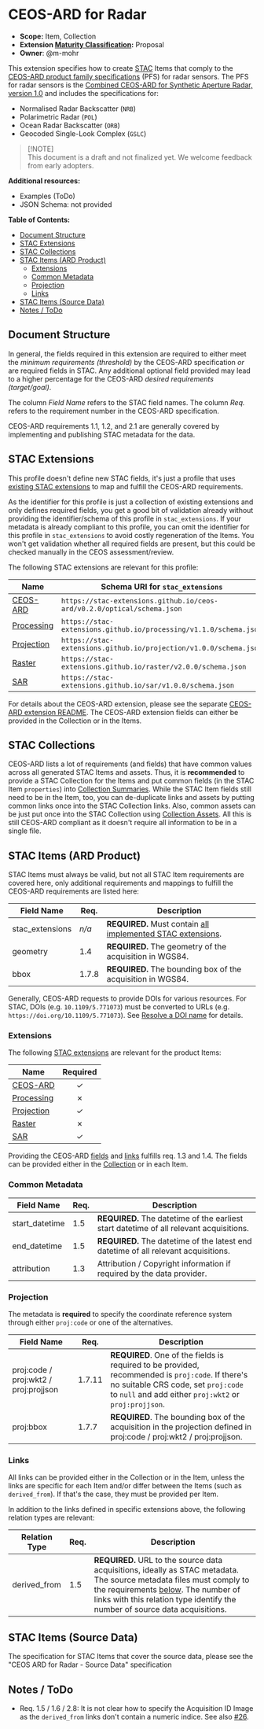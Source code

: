 # CEOS-ARD for Radar <!-- omit in toc -->

- **Scope:** Item, Collection
- **Extension [Maturity Classification]:** Proposal
- **Owner**: @m-mohr

This extension specifies how to create [STAC] Items that
comply to the [CEOS-ARD product family specifications] (PFS) for radar sensors.
The PFS for radar sensors is the [Combined CEOS-ARD for Synthetic Aperture Radar, version 1.0]
and includes the specifications for:

- Normalised Radar Backscatter (`NRB`)
- Polarimetric Radar (`POL`)
- Ocean Radar Backscatter (`ORB`)
- Geocoded Single-Look Complex (`GSLC`)

> \[!NOTE]  
> This document is a draft and not finalized yet.
> We welcome feedback from early adopters.

**Additional resources:**

- Examples (ToDo)
- JSON Schema: not provided

**Table of Contents:**

- [Document Structure](#document-structure)
- [STAC Extensions](#stac-extensions)
- [STAC Collections](#stac-collections)
- [STAC Items (ARD Product)](#stac-items-ard-product)
  - [Extensions](#extensions)
  - [Common Metadata](#common-metadata)
  - [Projection](#projection)
  - [Links](#links)
- [STAC Items (Source Data)](#stac-items-source-data)
- [Notes / ToDo](#notes--todo)

## Document Structure

In general, the fields required in this extension are required to either meet
the *minimum requirements (threshold)* by the CEOS-ARD specification *or* are required fields in STAC.
Any additional optional field provided may lead to a higher percentage for the CEOS-ARD *desired requirements (target/goal)*.

The column *Field Name* refers to the STAC field names. The column *Req.* refers to the requirement number in the CEOS-ARD specification.

CEOS-ARD requirements 1.1, 1.2, and 2.1 are generally covered by implementing and publishing STAC metadata for the data.

## STAC Extensions

This profile doesn't define new STAC fields, it's just a profile that uses
[existing STAC extensions](#stac-extensions) to map and fulfill the CEOS-ARD requirements.

As the identifier for this profile is just a collection of existing extensions and only defines required fields,
you get a good bit of validation already without providing the identifier/schema of this profile in `stac_extensions`.
If your metadata is already compliant to this profile, you can omit the identifier for this profile in
`stac_extensions` to avoid costly regeneration of the Items. You won't get validation whether all required
fields are present, but this could be checked manually in the CEOS assessment/review.

The following STAC extensions are relevant for this profile:

| Name         | Schema URI for `stac_extensions`                             |
| ------------ | ------------------------------------------------------------ |
| [CEOS-ARD]   | `https://stac-extensions.github.io/ceos-ard/v0.2.0/optical/schema.json` |
| [Processing] | `https://stac-extensions.github.io/processing/v1.1.0/schema.json` |
| [Projection] | `https://stac-extensions.github.io/projection/v1.0.0/schema.json` |
| [Raster]     | `https://stac-extensions.github.io/raster/v2.0.0/schema.json` |
| [SAR]        | `https://stac-extensions.github.io/sar/v1.0.0/schema.json`   |

For details about the CEOS-ARD extension, please see the separate [CEOS-ARD extension README](README.md#fields).
The CEOS-ARD extension fields can either be provided in the Collection or in the Items.

## STAC Collections

CEOS-ARD lists a lot of requirements (and fields) that have common values across all generated STAC Items and assets.
Thus, it is **recommended** to provide a STAC Collection for the Items and
put common fields (in the STAC Item `properties`) into [Collection Summaries].
While the STAC Item fields still need to be in the Item, too,
you can de-duplicate links and assets by putting common links once into the STAC Collection links.
Also, common assets can be just put once into the STAC Collection using [Collection Assets].
All this is still CEOS-ARD compliant as it doesn't require all information to be in a single file.

## STAC Items (ARD Product)

STAC Items must always be valid, but not all STAC Item requirements are covered here,
only additional requirements and mappings to fulfill the CEOS-ARD requirements are listed here:

| Field Name      | Req.  | Description                                                  |
| --------------- | ----- | ------------------------------------------------------------ |
| stac_extensions | *n/a* | **REQUIRED.** Must contain [all implemented STAC extensions](#stac-extensions). |
| geometry        | 1.4   | **REQUIRED.** The geometry of the acquisition in WGS84.      |
| bbox            | 1.7.8 | **REQUIRED.** The bounding box of the acquisition in WGS84.  |

Generally, CEOS-ARD requests to provide DOIs for various resources.
For STAC, DOIs (e.g. `10.1109/5.771073`) must be converted to URLs (e.g. `https://doi.org/10.1109/5.771073`).
See [Resolve a DOI name](https://dx.doi.org/) for details.

### Extensions

The following [STAC extensions](#stac-extensions) are relevant for the product Items:

| Name         | Required |
| ------------ | :------: |
| [CEOS-ARD]   |    ✓     |
| [Processing] |    ✗     |
| [Projection] |    ✓     |
| [Raster]     |    ✗     |
| [SAR]        |    ✓     |

Providing the CEOS-ARD [fields](README.md#fields) and [links](README.md#relation-types) fulfills req. 1.3 and 1.4.
The fields can be provided either in the [Collection](#stac-collections) or in each Item.

### Common Metadata

| Field Name     | Req. | Description                                                  |
| -------------- | ---- | ------------------------------------------------------------ |
| start_datetime | 1.5  | **REQUIRED.** The datetime of the earliest start datetime of all relevant acquisitions. |
| end_datetime   | 1.5  | **REQUIRED.** The datetime of the latest end datetime of all relevant acquisitions. |
| attribution    | 1.3  | Attribution / Copyright information if required by the data provider. |

### Projection

The metadata is **required** to specify the coordinate reference system through either `proj:code` or one of the alternatives.

| Field Name                            | Req.   | Description                                                  |
| ------------------------------------- | ------ | ------------------------------------------------------------ |
| proj:code / proj:wkt2 / proj:projjson | 1.7.11 | **REQUIRED**. One of the fields is required to be provided, recommended is `proj:code`. If there's no suitable CRS code, set `proj:code` to `null` and add either `proj:wkt2` or `proj:projjson`. |
| proj:bbox                             | 1.7.7  | **REQUIRED**. The bounding box of the acquisition in the projection defined in proj:code / proj:wkt2 / proj:projjson. |

### Links

All links can be provided either in the Collection or in the Item,
unless the links are specific for each Item and/or differ between the Items (such as `derived_from`).
If that's the case, they must be provided per Item.

In addition to the links defined in specific extensions above, the following relation types are relevant:

| Relation Type | Req. | Description                                                  |
| ------------- | ---- | ------------------------------------------------------------ |
| derived_from  | 1.5  | **REQUIRED.** URL to the source data acquisitions, ideally as STAC metadata. The source metadata files must comply to the requirements [below](#stac-items-source-data). The number of links with this relation type identify the number of source data acquisitions. |

## STAC Items (Source Data)

The specification for STAC Items that cover the source data, please see the "CEOS ARD for Radar - Source Data" specification

## Notes / ToDo

- Req. 1.5 / 1.6 / 2.8: It is not clear how to specify the Acquisition ID Image
  as the `derived_from` links don't contain a numeric indice. See also [#26].

[#26]: <https://github.com/libbyrose/ceos-ard/issues/26>

[CEOS-ARD product family specifications]: <http://ceos.org/ard/>
[Combined CEOS-ARD for Synthetic Aperture Radar, version 1.0]: <https://ceos.org/ard/files/PFS/SAR/v1.0/CEOS-ARD_PFS_Synthetic_Aperture_Radar_v1.0.pdf>

[STAC]: <https://github.com/radiantearth/stac-spec>
[Maturity Classification]: <https://github.com/radiantearth/stac-spec/tree/master/extensions/README.md#extension-maturity>
[Collection Summaries]: <https://github.com/radiantearth/stac-spec/tree/v1.0.0/collection-spec/collection-spec.md#collection-fields>
[Collection Assets]: <https://github.com/radiantearth/stac-spec/tree/v1.0.0/collection-spec/collection-spec.md#assets>

[CEOS-ARD]: <https://github.com/stac-extensions/ceos-ard>
[Processing]: <https://github.com/stac-extensions/processing>
[Projection]: <https://github.com/stac-extensions/projection>
[Raster]: <https://github.com/stac-extensions/raster>
[SAR]: <https://github.com/stac-extensions/sar>
